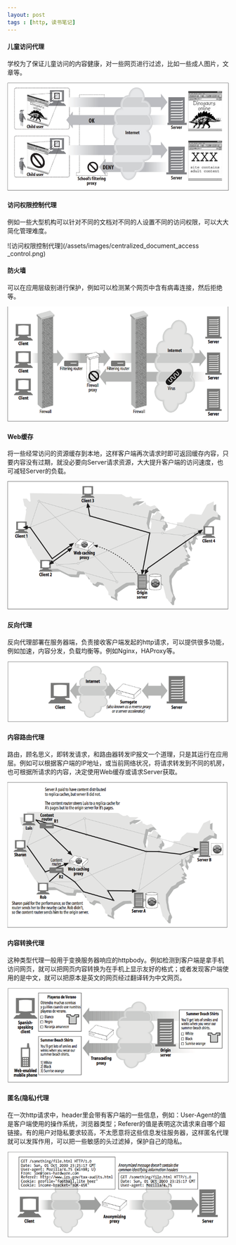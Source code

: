 ```yaml
---
layout: post
tags : [http, 读书笔记]
---
```


#### 儿童访问代理

学校为了保证儿童访问的内容健康，对一些网页进行过滤，比如一些成人图片，文章等。

![保护儿童访问代理](/assets/images/child_safe_internet_filter.jpg)


#### 访问权限控制代理

例如一些大型机构可以针对不同的文档对不同的人设置不同的访问权限，可以大大简化管理难度。

![访问权限控制代理](/assets/images/centralized_document_access _control.png)

#### 防火墙

可以在应用层级别进行保护，例如可以检测某个网页中含有病毒连接，然后拒绝等。

![防火墙](/assets/images/securit_firewall.png)

#### Web缓存

将一些经常访问的资源缓存到本地，这样客户端再次请求时即可返回缓存内容，只要内容没有过期，就没必要向Server请求资源，大大提升客户端的访问速度，也可减轻Server的负载。

![Web缓存](/assets/images/web_cache.png)

#### 反向代理

反向代理部署在服务器端，负责接收客户端发起的http请求，可以提供很多功能，例如加速，内容分发，负载均衡等。例如Nginx，HAProxy等。

![Web缓存](/assets/images/surrogate.png)

#### 内容路由代理

路由，顾名思义，即转发请求，和路由器转发IP报文一个道理，只是其运行在应用层。例如可以根据客户端的IP地址，或当前网络状况，将请求转发到不同的机房，也可根据所请求的内容，决定使用Web缓存或请求Server获取。

![内容路由代理](/assets/images/content_routing.png)

#### 内容转换代理

这种类型代理一般用于变换服务器响应的httpbody。例如检测到客户端是拿手机访问网页，就可以把网页内容转换为在手机上显示友好的格式；或者发现客户端使用的是中文，就可以把原本是英文的网页经过翻译转为中文网页。

![内容转换代理](/assets/images/content_transcoder.png)

#### 匿名(隐私)代理

在一次http请求中，header里会带有客户端的一些信息，例如：User-Agent的值是客户端使用的操作系统，浏览器类型；Referer的值是表明这次请求来自哪个超链接。有的用户对隐私要求较高，不太愿意将这些信息发往服务器，这样匿名代理就可以发挥作用，可以把一些敏感的头过滤掉，保护自己的隐私。

![匿名代理](/assets/images/anonymizer.png)




